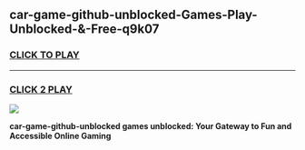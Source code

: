 
## car-game-github-unblocked-Games-Play-Unblocked-&-Free-q9k07
<h3>
<a href="https://premium76.site?title=car-game-github-unblocked&ref=24A">CLICK TO PLAY</a></h3>
<hr>

<h3>
<a href="https://premium76.site?title=car-game-github-unblocked&ref=24A">CLICK 2 PLAY</a>
  
</h3>

<a href="https://premium76.site?title=car-game-github-unblocked&ref=24A"><img src="https://clearcache.store/games.png"></a>


**car-game-github-unblocked games unblocked: Your Gateway to Fun and Accessible Online Gaming**
